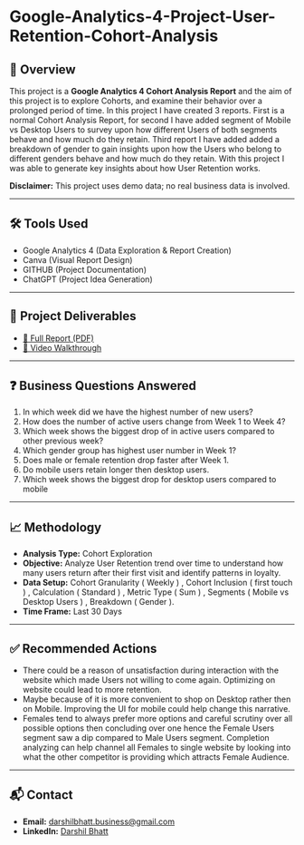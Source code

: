 # Google-Analytics-4-Project-User-Retention-Cohort-Analysis

## 📌 Overview
This project is a **Google Analytics 4 Cohort Analysis Report** and the aim of this project is to explore Cohorts, and examine their behavior over a prolonged period of time. In this project I have created 3 reports. First is a normal Cohort Analysis Report, for second I have added segment of Mobile vs Desktop Users to survey upon how different Users of both segments behave and how much do they retain. Third report I have added added a breakdown of gender to gain insights upon how the Users who belong to different genders behave and how much do they retain. With this project I was able to generate key insights about how User Retention works.

**Disclaimer:** This project uses demo data; no real business data is involved.

---

## 🛠 Tools Used
- Google Analytics 4 (Data Exploration & Report Creation)  
- Canva (Visual Report Design)  
- GITHUB (Project Documentation)  
- ChatGPT (Project Idea Generation)

- ---

## 📂 Project Deliverables
- [📑 Full Report (PDF)](User_Retention_Cohort_Analysis_Report.pdf)
- [🎥 Video Walkthrough](https://drive.google.com/file/d/1buXcK1iIzOjjmMh2aFvNWx1HRgeX1MCB/view?usp=drive_link)

- ---

## ❓ Business Questions Answered
1. In which week did we have the highest number of new users?
2. How does the number of active users change from Week 1 to Week 4?
3. Which week shows the biggest drop of in active users compared to other previous week?
4. Which gender group has highest user number in Week 1?
5. Does male or female retention drop faster after Week 1.
6. Do mobile users retain longer then desktop users.
7. Which week shows the biggest drop for desktop users compared to mobile

---

## 📈 Methodology
- **Analysis Type:** Cohort Exploration 
- **Objective:** Analyze User Retention trend over time to understand how many users return after their first visit and identify patterns in loyalty.  
- **Data Setup:** Cohort Granularity ( Weekly ) , Cohort Inclusion ( first touch ) , Calculation ( Standard ) , Metric Type ( Sum ) , Segments ( Mobile vs Desktop Users ) , Breakdown ( Gender ).
- **Time Frame:** Last 30 Days

- ---

## ✅ Recommended Actions
- There could be a reason of unsatisfaction during interaction with the website which made Users not willing to come again. Optimizing on website could lead to more retention. 
- Maybe because of it is more convenient to shop on Desktop rather then on Mobile. Improving the UI for mobile could help change this narrative.
- Females tend to always prefer more options and careful scrutiny over all possible options then concluding over one hence the Female Users segment saw a dip compared to Male Users segment. Completion analyzing can help channel all Females to single website by looking into what the other competitor is providing which attracts Female Audience.

- ---

## 📬 Contact
- **Email:** darshilbhatt.business@gmail.com
- **LinkedIn:** [Darshil Bhatt](https://www.linkedin.com/in/darshil-bhatt-a2a6bb22a/)

